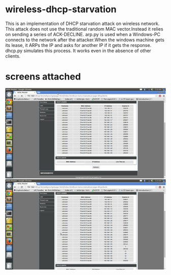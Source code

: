 # wireless-dhcp-starvation

This is an implementation of DHCP starvation attack on wireless network. This attack does not use the traditional random MAC vector.Instead it relies on sending a series of ACK-DECLINE.
arp.py is used when a Windows-PC connects to the network after the attacker.When the windows machine gets its lease, it ARPs the IP and asks for another IP if it gets the response.
dhcp.py simulates this process. It works even in the absence of other clients.

# screens attached
![screen-1](/screen-1.png?raw=true "Screenshot-1")
![screen-2](/screen-2.png?raw=true "Screenshot-2")